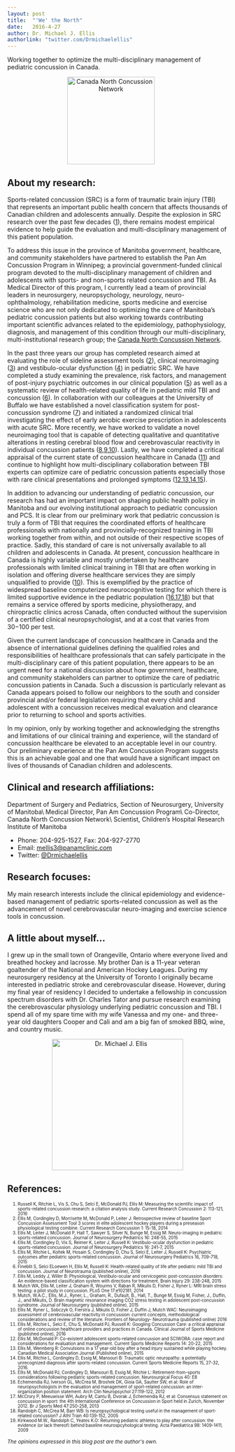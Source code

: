 ```yaml
---
layout: post
title:  "'We' the North"
date:   2016-4-27
author: Dr. Michael J. Ellis
authorlink: "twitter.com/Drmichaelellis"
---
```


<p class="intro">Working together to optimize the multi-disciplinary management of pediatric concussion in Canada.</p>

<figure>
	<center>
  <img src="{{ '/assets/img/2016-4-27-Ellis/CNCNlogo.png' | prepend: site.baseurl }}" style="display: inline-block; height:200px; margin-right:30px; auto;" alt="Canada North Concussion Network"></center>
</figure>

About my research:
----
Sports-related concussion (SRC) is a form of traumatic brain injury (TBI) that represents an important public health concern that affects thousands of Canadian children and adolescents annually. Despite the explosion in SRC research over the past few decades ([1](#ref1)), there remains modest empirical evidence to help guide the evaluation and multi-disciplinary management of this patient population.

To address this issue in the province of Manitoba government, healthcare, and community stakeholders have partnered to establish the Pan Am Concussion Program in Winnipeg; a provincial government-funded clinical program devoted to the multi-disciplinary management of children and adolescents with sports- and non-sports related concussion and TBI. As Medical Director of this program, I currently lead a team of provincial leaders in neurosurgery, neuropsychology, neurology, neuro-ophthalmology, rehabilitation medicine, sports medicine and exercise science who are not only dedicated to optimizing the care of Manitoba’s pediatric concussion patients but also working towards contributing important scientific advances related to the epidemiology, pathophysiology, diagnosis, and management of this condition through our multi-disciplinary, multi-institutional research group; the [Canada North Concussion Network](www.cncn.ca).

In the past three years our group has completed research aimed at evaluating the role of sideline assessment tools ([2](#ref2)), clinical neuroimaging ([3](#ref3)) and vestibulo-ocular dysfunction ([4](#ref4)) in pediatric SRC. We have completed a study examining the prevalence, risk factors, and management of post-injury psychiatric outcomes in our clinical population ([5](#ref5)) as well as a systematic review of health-related quality of life in pediatric mild TBI and concussion ([6](#ref6)). In collaboration with our colleagues at the University of Buffalo we have established a novel classification system for post-concussion syndrome ([7](#ref7)) and initiated a randomized clinical trial investigating the effect of early aerobic exercise prescription in adolescents with acute SRC. More recently, we have worked to validate a novel neuroimaging tool that is capable of detecting qualitative and quantitative alterations in resting cerebral blood flow and cerebrovascular reactivity in individual concussion patients ([8](#ref8),[9](#ref9),[10](#ref10)). Lastly, we have completed a critical appraisal of the current state of concussion healthcare in Canada ([11](#ref11)) and continue to highlight how multi-disciplinary collaboration between TBI experts can optimize care of pediatric concussion patients especially those with rare clinical presentations and prolonged symptoms ([12](#ref12),[13](#ref13),[14](#ref14),[15](#ref15)).

In addition to advancing our understanding of pediatric concussion, our research has had an important impact on shaping public health policy in Manitoba and our evolving institutional approach to pediatric concussion and PCS. It is clear from our preliminary work that pediatric concussion is truly a form of TBI that requires the coordinated efforts of healthcare professionals with nationally and provincially-recognized training in TBI working together from within, and not outside of their respective scopes of practice. Sadly, this standard of care is not universally available to all children and adolescents in Canada. At present, concussion healthcare in Canada is highly variable and mostly undertaken by healthcare professionals with limited clinical training in TBI that are often working in isolation and offering diverse healthcare services they are simply unqualified to provide ([10](#ref10)). This is exemplified by the practice of widespread baseline computerized neurocognitive testing for which there is limited supportive evidence in the pediatric population ([16](#ref16),[17](#ref17),[18](#ref18)) but that remains a service offered by sports medicine, physiotherapy, and chiropractic clinics across Canada, often conducted without the supervision of a certified clinical neuropsychologist, and at a cost that varies from $30-$100 per test.

Given the current landscape of concussion healthcare in Canada and the absence of international guidelines defining the qualified roles and responsibilities of healthcare professionals that can safely participate in the multi-disciplinary care of this patient population, there appears to be an urgent need for a national discussion about how government, healthcare, and community stakeholders can partner to optimize the care of pediatric concussion patients in Canada. Such a discussion is particularly relevant as Canada appears poised to follow our neighbors to the south and consider provincial and/or federal legislation requiring that every child and adolescent with a concussion receives medical evaluation and clearance prior to returning to school and sports activities.

In my opinion, only by working together and acknowledging the strengths and limitations of our clinical training and experience, will the standard of concussion healthcare be elevated to an acceptable level in our country. Our preliminary experience at the Pan Am Concussion Program suggests this is an achievable goal and one that would have a significant impact on lives of thousands of Canadian children and adolescents.

Clinical and research affiliations:
----
Department of Surgery and Pediatrics, Section of Neurosurgery, University of Manitoba\\
Medical Director, Pan Am Concussion Program\\
Co-Director, Canada North Concussion Network\\
Scientist, Children’s Hospital Research Institute of Manitoba

* Phone: 204-925-1527, Fax: 204-927-2770
* Email: [mellis3@panamclinic.com](mailto:mellis3@panamclinic.com)
* Twitter: [@Drmichaelellis](http://www.twitter.com/Drmichaelellis)

Research focuses:
----
My main research interests include the clinical epidemiology and evidence-based management of pediatric sports-related concussion as well as the advancement of novel cerebrovascular neuro-imaging and exercise science tools in concussion.

A little about myself…
----
I grew up in the small town of Orangeville, Ontario where everyone lived and breathed hockey and lacrosse. My brother Dan is a 11-year veteran goaltender of the National and American Hockey Leagues. During my neurosurgery residency at the University of Toronto I originally became interested in pediatric stroke and cerebrovascular disease. However, during my final year of residency I decided to undertake a fellowship in concussion spectrum disorders with Dr. Charles Tator and pursue research examining the cerebrovascular physiology underlying pediatric concussion and TBI. I spend all of my spare time with my wife Vanessa and my one- and three-year old daughters Cooper and Cali and am a big fan of smoked BBQ, wine, and country music.

<figure>
<center>
	<img src="{{ '/assets/img/2016-4-27-Ellis/MEllis_headshot.jpeg' | prepend: site.baseurl }}" height="300" alt="Dr. Michael J. Ellis"></a></center>
</figure>

References:
----

<ol>
<small>
<small>
  <li><a name="ref1"></a>Russell K, Ritchie L, Vis S, Chu S, Selci E, McDonald PJ, Ellis M: Measuring the scientific impact of sports-related concussion research: a citation analysis study. Current Research Concussion 2: 113-121, 2016</li>
  <li><a name="ref2"></a>Ellis M, Cordingley D, Morrisette M, McDonald P, Leiter J: Retrospective review of baseline Sport Concussion Assessment Tool 3 scores in elite adolescent hockey players during a preseason physiological testing combine. Current Research Concussion 1: 15-18, 2014</li>
  <li><a name="ref3"></a>Ellis M, Leiter J, McDonald P, Hall T, Sawyer S, Silver N, Bunge M, Essig M: Neuro-imaging in pediatric sports-related concussion. Journal of Neurosurgery Pediatrics 16: 248-55, 2015</li>
  <li><a name="ref4"></a>Ellis M, Cordingley D, Vis S, Reimer K, Leiter J, Russell K: Vestibulo-ocular dysfunction in pediatric sports-related concussion. Journal of Neurosurgery Pediatrics 16: 241-7, 2015</li>
  <li><a name="ref5"></a>Ellis M, Ritchie L, Koltek M, Hosain S, Cordingley D, Chu S, Selci E, Leiter J, Russell K: Psychiatric outcomes after pediatric sports-related concussion. Journal of Neurosurgery Pediatrics 16, 709-718, 2015</li>
  <li><a name="ref6"></a>Fineblit S, Selci ELoewen H, Ellis M, Russell K: Health-related quality of life after pediatric mild TBI and concussion. Journal of Neurotrauma (published online), 2016</li>
  <li><a name="ref7"></a>Ellis M, Leddy J, Willer B: Physiological, Vestibulo-ocular and cervicogenic post-concussion disorders: An evidence-based classification system with directions for treatment. Brain Injury 29: 238-248, 2015</li>
  <li><a name="ref8"></a>Mutch WA, Ellis M, Leiter J, Graham R, Wourms V, Raban R, Mikulis D, Fisher J, Ryner L: MRI brain stress testing: a pilot study in concussion. PLoS One 17:e102181, 2014</li>
  <li><a name="ref9"></a>Mutch, W.A.C., Ellis, M.J., Ryner, L., Graham, R., Dufault, B., Hall, T., Bunge M, Essig M, Fisher, J., Duffin, J., and Mikulis, D. Brain magnetic resonance imaging CO2 stress testing in adolescent post-concussion syndrome. Journal of Neurosurgery (published online), 2015</li>
	<li><a name="ref10"></a>Ellis M, Ryner L, Sobczyk O, Fierstra J, Mikulis D, Fisher J, Duffin J, Mutch WAC: Neuroimaging assessment of cerebrovascular reactivity in concussion: current concepts, methodological considerations and review of the literature. Frontiers of Neurology- Neurotrauma (published online) 2016</li>
  <li><a name="ref11"></a>Ellis M, Ritchie L, Selci E, Chu S, McDonald PJ, Russell K: Googling Concussion Care: a critical appraisal of online concussion healthcare providers and practices in Canada. Clinical Journal of Sports Medicine (published online), 2016</li>
  <li><a name="ref12"></a>Ellis M, McDonald P: Co-existent adolescent sports-related concussion and SCIWORA: case report and considerations for evaluation and management. Current Sports Medicine Reports 14: 20-22, 2015</li>
  <li><a name="ref13"></a>Ellis M, Wennberg R: Convulsions in a 17 year-old boy after a head injury sustained while playing hockey. Canadian Medical Association Journal (Published online), 2015</li>
  <li><a name="ref14"></a>Ellis M, Ritchie L, Cordingley D, Essig M, Mansouri B: Traumatic optic neuropathy: a potentially unrecognized diagnosis after sports-related concussion. Current Sports Medicine Reports 15, 27-32, 2016.</li>
  <li><a name="ref15"></a>Ellis M, McDonald PJ, Cordingley D, Mansouri B, Essig M, Ritchie L: Retirement-from-sports considerations following pediatric sports-related concussion. Neurosurgical Focus 40: E8</li>
  <li><a name="ref16"></a>Echemendia RJ, Iverson GL, McCrea M, Broshek DK, Gioia GA, Sautter SW, et al: Role of neuropsychologists in the evaluation and management of sport-related concussion: an inter-organization position statement. Arch Clin Neuropsychol 27:119-122, 2012</li>
  <li><a name="ref17"></a>McCrory P, Meeuwisse WH, Aubry M, Cantu B, Dvorak J, Echemendia RJ, et al: Consensus statement on concussion in sport: the 4th International Conference on Concussion in Sport held in Zurich, November 2012. Br J Sports Med 47:250-258, 2013</li>
  <li><a name="ref18"></a>Randolph C, McCrea M, Barr WB: Is neuropsychological testing useful in the management of sport-related concussion? J Athl Train 40:139-152, 2005</li>
  <li><a name="ref19"></a>Kirkwood M.W., Randolph C, Yeates K.O: Returning pediatric athletes to play after concussion: the evidence (or lack thereof) behind baseline neurospcyhological testing. Acta Paediatrica 98: 1409-1411, 2009</li>
</small>
</small>
</ol>


<small>_The opinions expressed in this blog post are the author's own._</small>
